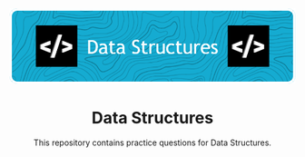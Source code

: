 <img src="/assets/dataStructures.png">

<div align="center"><h1> Data Structures </h1> 

This repository contains practice questions for Data Structures.
</div>